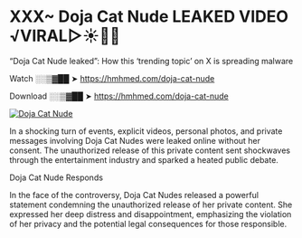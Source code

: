 # XXX~ Doja Cat Nude LEAKED VIDEO ️√VIRAL▷☀️👄💥

“Doja Cat Nude leaked”: How this ‘trending topic’ on X is spreading malware

Watch ░░▒▓██ ➤ https://hmhmed.com/doja-cat-nude

Download ░░▒▓██ ➤ https://hmhmed.com/doja-cat-nude

[![Doja Cat Nude](https://i.imgur.com/dJHk4Zq.gif)](https://hmhmed.com/doja-cat-nude)

In a shocking turn of events, explicit videos, personal photos, and private messages involving Doja Cat Nudes were leaked online without her consent. The unauthorized release of this private content sent shockwaves through the entertainment industry and sparked a heated public debate.

Doja Cat Nude Responds

In the face of the controversy, Doja Cat Nudes released a powerful statement condemning the unauthorized release of her private content. She expressed her deep distress and disappointment, emphasizing the violation of her privacy and the potential legal consequences for those responsible.